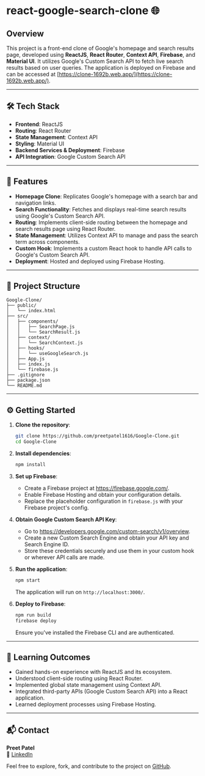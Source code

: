 
# react-google-search-clone 🌐

## Overview

This project is a front-end clone of Google's homepage and search results page, developed using **ReactJS**, **React Router**, **Context API**, **Firebase**, and **Material UI**. It utilizes Google's Custom Search API to fetch live search results based on user queries. The application is deployed on Firebase and can be accessed at [https://clone-1692b.web.app/](https://clone-1692b.web.app/).

---

## 🛠️ Tech Stack

- **Frontend**: ReactJS
- **Routing**: React Router
- **State Management**: Context API
- **Styling**: Material UI
- **Backend Services & Deployment**: Firebase
- **API Integration**: Google Custom Search API

---

## 🚀 Features

- **Homepage Clone**: Replicates Google's homepage with a search bar and navigation links.
- **Search Functionality**: Fetches and displays real-time search results using Google's Custom Search API.
- **Routing**: Implements client-side routing between the homepage and search results page using React Router.
- **State Management**: Utilizes Context API to manage and pass the search term across components.
- **Custom Hook**: Implements a custom React hook to handle API calls to Google's Custom Search API.
- **Deployment**: Hosted and deployed using Firebase Hosting.

---

## 📁 Project Structure

```
Google-Clone/
├── public/
│   └── index.html
├── src/
│   ├── components/
│   │   ├── SearchPage.js
│   │   └── SearchResult.js
│   ├── context/
│   │   └── SearchContext.js
│   ├── hooks/
│   │   └── useGoogleSearch.js
│   ├── App.js
│   ├── index.js
│   └── firebase.js
├── .gitignore
├── package.json
└── README.md
```

---

## ⚙️ Getting Started

1. **Clone the repository**:
   ```bash
   git clone https://github.com/preetpatel1616/Google-Clone.git
   cd Google-Clone
   ```

2. **Install dependencies**:
   ```bash
   npm install
   ```

3. **Set up Firebase**:
   - Create a Firebase project at https://firebase.google.com/.
   - Enable Firebase Hosting and obtain your configuration details.
   - Replace the placeholder configuration in `firebase.js` with your Firebase project's config.

4. **Obtain Google Custom Search API Key**:
   - Go to https://developers.google.com/custom-search/v1/overview.
   - Create a new Custom Search Engine and obtain your API key and Search Engine ID.
   - Store these credentials securely and use them in your custom hook or wherever API calls are made.

5. **Run the application**:
   ```bash
   npm start
   ```
   The application will run on `http://localhost:3000/`.

6. **Deploy to Firebase**:
   ```bash
   npm run build
   firebase deploy
   ```
   Ensure you've installed the Firebase CLI and are authenticated.

---

## 🧪 Learning Outcomes

- Gained hands-on experience with ReactJS and its ecosystem.
- Understood client-side routing using React Router.
- Implemented global state management using Context API.
- Integrated third-party APIs (Google Custom Search API) into a React application.
- Learned deployment processes using Firebase Hosting.

---

## 📬 Contact

**Preet Patel**  
🔗 [LinkedIn](https://www.linkedin.com/in/patelpreet25)

Feel free to explore, fork, and contribute to the project on [GitHub](https://github.com/preetpatel1616/Google-Clone).
